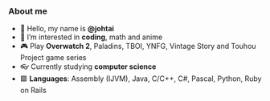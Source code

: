 ### About me

- 👋 Hello, my name is **@johtai** 
- 👀 I’m interested in **coding**, math and anime
- 🎮 Play **Overwatch 2**, Paladins, TBOI, YNFG, Vintage Story and Touhou Project game series
- 👓 Currently studying **computer science**
- 🟩 **Languages**: Assembly (IJVM), Java, C/C++, C#, Pascal, Python, Ruby on Rails

<!---![johtai's GitHub stats](https://github-readme-stats.vercel.app/api?username=johtai&title_color=0000000show_icons=true&include_all_commits=true&theme=default&hide_border=true)

| <a href="https://github.com/johtai/johtai"><img align="center" src="https://github-readme-stats.vercel.app/api?username=johtai&show_icons=true&include_all_commits=true&theme=default&hide_border=true" alt="johtai's github stats" /></a> | <a href="https://github.com/johtai/johtai"><img align="center" src="https://github-readme-stats.vercel.app/api/top-langs/?username=johtai&layout=compact&theme=default&hide_border=true" /></a> |
| ------------- | ------------- |

<a href="https://github.com/johtai/johtai"><img align="left" src="https://github-readme-stats.vercel.app/api?username=johtai&title_color=0000000show_icons=true&include_all_commits=true&theme=default&hide_border=true"/></a>

[johtai's GitHub stats](https://github-readme-stats.vercel.app/api?username=johtai&show_icons=true&theme=merco&title_color=008000)
<!---[![Top Langs](https://github-readme-stats.vercel.app/api/top-langs/?username=johtai&langs_count=6&show_icons=true&theme=gruvbox&layout=compact)](https://github.com/johtai/github-readme-stats)-->
